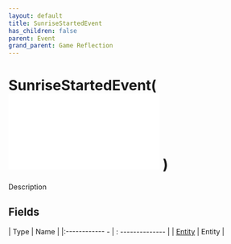 ```yaml
---
layout: default
title: SunriseStartedEvent
has_children: false
parent: Event
grand_parent: Game Reflection
---
```

# SunriseStartedEvent( ![ EntityEventBase ](game-reflection/events/entity_event_base.md) )
Description 

## Fields
| Type | Name |
|:------------ - | : -------------- |
| [Entity](game-reflection/classes/entity.md) | Entity |
